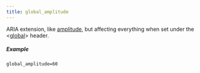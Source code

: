 ```yaml
---
title: global_amplitude
---
```

ARIA extension, like [amplitude](amplitude), but affecting everything when set
under the <[global](/headers/global)> header.

##### Example

```
global_amplitude=60
```
